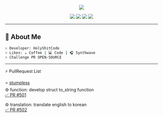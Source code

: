 <p align="center">
  <img src="https://github-readme-stats.vercel.app/api?username=holyshitcode&show_icons=true&theme=green" />
</p>
<p align="center">
  <img src="https://img.shields.io/badge/Spring-6DB33F?style=for-the-badge&logo=spring&logoColor=white"/>
  <img src="https://img.shields.io/badge/Java-ED8B00?style=for-the-badge&logo=java&logoColor=white"/>
  <img src="https://img.shields.io/badge/C-00599C?style=for-the-badge&logo=c&logoColor=white"/>
  <img src="https://img.shields.io/badge/C++-00599C?style=for-the-badge&logo=C%2B%2B&logoColor=white">

</p>

---

## 🧠 About Me

```bash
> Developer: HolyShitCode
> Likes: ☕ Coffee | 💻 Code | 🎧 Synthwave
> Challenge PR OPEN-SOURCE 
```
<hr>
⚡ PullRequest List

 ⭐ [stumpless](https://github.com/goatshriek/stumpless)<br>
   ⚙ function: develop struct to_string function<br>
    [✅ PR #501](https://github.com/goatshriek/stumpless/pull/501)

   ⚙ translation: translate english to korean<br>
    [✅ PR #502](https://github.com/goatshriek/stumpless/pull/502)
